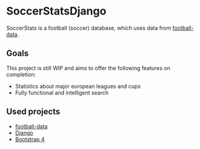 # SoccerStatsDjango

SoccerStats is a football (soccer) database, which uses data from [football-data](http://api.football-data.org/index).

## Goals 

This project is still WIP and aims to offer the following features on completion:
* Statistics about major european leagues and cups
* Fully functional and intelligent search

## Used projects
* [football-data](http://api.football-data.org/index)
* [Django](https://www.djangoproject.com/)
* [Bootstrap 4](http://v4-alpha.getbootstrap.com/)
